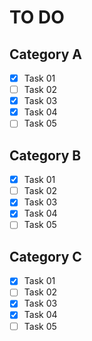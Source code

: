 # TO DO

## Category A

- [x] Task 01
- [ ] Task 02
- [x] Task 03
- [x] Task 04
- [ ] Task 05

## Category B

- [x] Task 01
- [ ] Task 02
- [x] Task 03
- [x] Task 04
- [ ] Task 05

## Category C

- [x] Task 01
- [ ] Task 02
- [x] Task 03
- [x] Task 04
- [ ] Task 05

